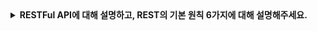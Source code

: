 <details>
  <summary><strong> RESTFul API에 대해 설명하고, REST의 기본 원칙 6가지에 대해 설명해주세요. </strong></summary>
  
  ## RESTful API
  - REST(Representational State Transfer) 원칙을 따르는 API
  - 시스템 간의 효율적인 통신을 가능하게 하며, 개발자의 생산성을 향상시킨다.

<br>
<br>

  **원칙 1) 클라이언트-서버**
  - 클라이언트(프론트엔드)와 서버(백엔드)를 분리하여 각각 독립적으로 동작할 수 있도록 한다.
  - 클라이언트는 요청을 보내고, 서버는 데이터를 처리하여 응답을 반환한다.

<br>
<br>

  **원칙 2) 무상태성(Stateless)** 
  - 모든 요청은 독립적이며, 필요한 데이터는 요청 시마다 포함해야한다. ex) HTTP 요청마다 `Authorization`헤더를 포함하여 인증
  - 서버는 클라이언트의 상태를 저장하지 않는다. 

<br>
<br>

  **원칙 3) 캐시 가능(Cachealbe)**
  - API 응답이 캐시 가능해야한다.
  - 동일한 요청에 대한 응답을 재사용할 수 있도록하여 성능을 향상시킨다. ex) HTTP의 `Cache-Control`헤더를 활용

<br>
<br>

  **원칙 4) 계층화 시스템(Layered System)**
  - API 아키텍처는 여러 계층(Layer)로 구성될 수 있다.
  - 클라이언트는 직접 연결된 계층만 알면 된다.

<br>
<br>

  **원칙 5) 인터페이스 일관성(Uniform Interface)**
  - 다음과 같은 일관된 인터페이스를 제공해야 한다.
    - 리소스 기반 URL : https://api.example.com/users/123
    - 표준 HTTP 메서드 사용 : GET/POST/PUT/PATCH/DELETE
    - 표준 응답 코드 사용 : 200 OK / 200 Created / 400 Bad Request 등

<br>
<br>

  **원칙 6) 코드 온 디맨드(Code on Demand, 선택사항)**
  - 필요할 경우 서버에서 실행 가능한 코드를 클라이언트로 전송하여 실행할 수도 있다. ex)JavaScript 코드로 전달하여 동작 변경

</details>
